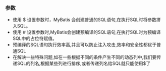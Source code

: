 ### 参数
- 使用 $ 设置参数时，MyBatis 会创建普通的SQL语句,在执行SQL时将参数拼入SQL。
- 使用 # 设置参数时,MyBatis会创建预编译的SQL语句,在执行SQL时为预编译SQL中的占位符赋值。
- 预编译的SQL语句执行效率高,并且可以防止注入攻击,效率和安全性都优于普通SQL
- 在解决一些特殊问题,如在一些根据不同的条件产生不同的动态列中,我们要传递SQL的列名,根据某些列进行排序,或者传递列名给SQL就只能使用$了
